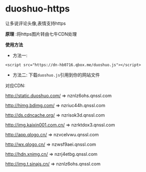 # duoshuo-https
让多说评论头像,表情支持https

**原理** :将https图片转由七牛CDN处理

**使用方法**
- 方法一:
```
<script src="https://dn-hb0716.qbox.me/duoshuo.js"></script>
```
- 方法二:
下载`duoshuo.js`引用到你的网站文件


对应CDN:

http://static.duoshuo.com/ => nznlz6ohs.qnssl.com

http://himg.bdimg.com/ => 	nzriuc44h.qnssl.com

http://ds.cdncache.org/ => 	nzrisok3d.qnssl.com

http://img.kaixin001.com.cn/ => 	nzrktdox3.qnssl.com

http://app.qlogo.cn/ => nzvcelvwu.qnssl.com

http://wx.qlogo.cn/ => nzwsf9aei.qnssl.com

http://hdn.xnimg.cn/ => nzrj4etbg.qnssl.com

http://img.t.sinajs.cn/ => nznlz6ohs.qnssl.com

